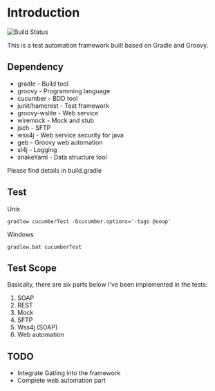 # Introduction

![Build Status](https://travis-ci.org/DIZhang1109/gradle-groovy-playground.svg?branch=master)

This is a test automation framework built based on Gradle and Groovy.

## Dependency

* gradle - Build tool
* groovy - Programming language
* cucumber - BDD tool
* junit/hamcrest - Test framework
* groovy-wslite - Web service
* wiremock - Mock and stub
* jsch - SFTP
* wss4j - Web service security for java
* geb - Groovy web automation
* sl4j - Logging
* snakeYaml - Data structure tool

Please find details in build.gradle

## Test

Unix
```
gradlew cucumberTest -Dcucumber.options='-tags @soap'
```

Windows
```
gradlew.bat cucumberTest
```

## Test Scope

Basically, there are six parts below I've been implemented in the tests:
1. SOAP
2. REST
3. Mock
4. SFTP
5. Wss4j (SOAP)
6. Web automation
 
## TODO

* Integrate Gatling into the framework
* Complete web automation part
